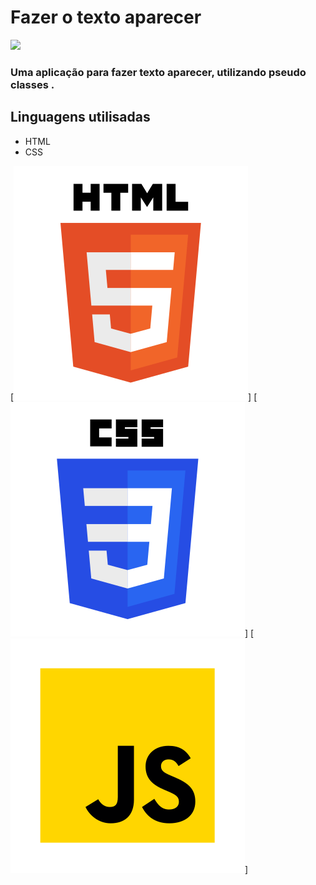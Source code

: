 # Fazer o texto aparecer

<img src="gif_age.gif">


### Uma aplicação para fazer texto aparecer,  utilizando pseudo classes .

## Linguagens utilisadas
- HTML
- CSS

[<img src="img/html.svg">]
[<img src="img/css.svg">]
[<img src="img/javascript.svg">]

